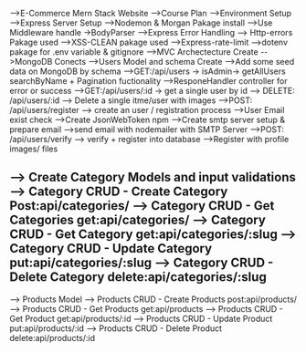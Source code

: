-->E-Commerce Mern Stack Website
-->Course Plan
-->Environment Setup
-->Express Server Setup
-->Nodemon & Morgan Pakage install
-->Use Middleware handle ->BodyParser
-->Express Error Handling
--> Http-errors Pakage used
-->XSS-CLEAN pakage used
-->Express-rate-limit
-->dotenv pakage for .env variable & gitignore
-->MVC Archectecture Create
-->MongoDB Conects
-->Users Model and schema Create
-->Add some seed data on MongoDB by schema
-->GET:/api/users -> isAdmin-> getAllUsers searchByName + Pagination fuctionality
-->ResponeHandler controller for error or success
-->GET:/api/users/:id -> get a single user by id
--> DELETE: /api/users/:id --> Delete a single itme/user with images
-->POST: /api/users/register --> create an user / registration process
-->User Email exist check
-->Create JsonWebToken npm
-->Create smtp server setup & prepare email
-->send email with nodemailer with SMTP Server
-->POST: /api/users/verify --> verify + register into database
-->Register with profile images/ files

--> Create Category Models and input validations
--> Category CRUD - Create Category Post:api/categories/
--> Category CRUD - Get Categories get:api/categories/
--> Category CRUD - Get Category get:api/categories/:slug
--> Category CRUD - Update Category put:api/categories/:slug
--> Category CRUD - Delete Category delete:api/categories/:slug
--

--> Products Model
--> Products CRUD - Create Products post:api/products/
--> Products CRUD - Get Products get:api/products
--> Products CRUD - Get Product get:api/products/:id
--> Products CRUD - Update Product put:api/products/:id
--> Products CRUD - Delete Product delete:api/products/:id
